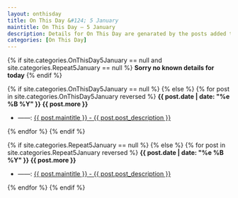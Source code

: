 ```yaml
---
layout: onthisday
title: On This Day &#124; 5 January
maintitle: On This Day — 5 January
description: Details for On This Day are genarated by the posts added to the website so the content is subject to changes/updates over time.
categories: [On This Day]
---
```


{% if site.categories.OnThisDay5January == null and site.categories.Repeat5January == null %}
<strong>Sorry no known details for today</strong>
{% endif %}

{% if site.categories.OnThisDay5January == null %}
{% else %}
{% for post in site.categories.OnThisDay5January reversed %}
<strong>{{ post.date | date: "%e %B %Y" }} {{ post.more }}</strong>
<ul>
<li> ——: <a href="{{ post.url }}">{{ post.maintitle }} - {{ post.post_description }}</a></li>
</ul>
{% endfor %}
{% endif %}

{% if site.categories.Repeat5January == null %}
{% else %}
{% for post in site.categories.Repeat5January reversed %}
<strong>{{ post.date | date: "%e %B %Y" }} {{ post.more }}</strong>
<ul>
<li> ——: <a href="{{ post.url }}">{{ post.maintitle }} - {{ post.post_description }}</a></li>
</ul>
{% endfor %}
{% endif %}
